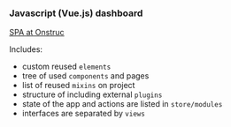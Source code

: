 ### Javascript (Vue.js) dashboard
[SPA at Onstruc](https://web.onstruc.com "Onstruc")

Includes:
- custom reused `elements`
- tree of used `components` and pages
- list of reused `mixins` on project
- structure of including external `plugins`
- state of the app and actions are listed in `store/modules`
- interfaces are separated by `views`

